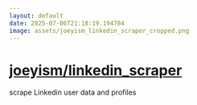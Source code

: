 ```yaml
---
layout: default
date: 2025-07-06T21:18:19.194784
image: assets/joeyism_linkedin_scraper_cropped.png
---
```


# [joeyism/linkedin_scraper](https://github.com/joeyism/linkedin_scraper)

scrape Linkedin user data and profiles
